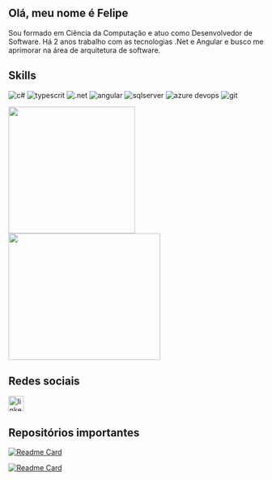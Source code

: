## Olá, meu nome é Felipe
Sou formado em Ciência da Computação e atuo como Desenvolvedor de Software. Há 2 anos trabalho com as tecnologias .Net e Angular e busco me aprimorar na área de arquitetura de software.

## Skills
![c#](https://img.shields.io/badge/C%23-239120?style=for-the-badge&logo=csharp&logoColor=white)
![typescrit](https://img.shields.io/badge/TypeScript-007ACC?style=for-the-badge&logo=typescript&logoColor=white)
![.net](https://img.shields.io/badge/.NET-512BD4?style=for-the-badge&logo=dotnet&logoColor=white)
![angular](https://img.shields.io/badge/Angular-DD0031?style=for-the-badge&logo=angular&logoColor=white)
![sqlserver](https://img.shields.io/badge/Microsoft_SQL_Server-CC2927?style=for-the-badge&logo=microsoft-sql-server&logoColor=white)
![azure devops](https://img.shields.io/badge/Azure_DevOps-0078D7?style=for-the-badge&logo=azure-devops&logoColor=white)
![git](https://img.shields.io/badge/GIT-E44C30?style=for-the-badge&logo=git&logoColor=white)

<div>
  <img height="250" src="https://github-readme-stats.vercel.app/api?username=moreira-felipe&show_icons=true&theme=radical&line_height=33">
  <img height="250" width="300" src="https://github-readme-stats.vercel.app/api/top-langs/?username=moreira-felipe&theme=radical&line_height=33">
</div>

## Redes sociais
[<img src='https://img.shields.io/badge/LinkedIn-0077B5?style=for-the-badge&logo=linkedin&logoColor=white' alt='linkedin' height='30'>](https://www.linkedin.com/in/moreirafelipe1/)

## Repositórios importantes
[![Readme Card](https://github-readme-stats.vercel.app/api/pin/?username=moreira-felipe&repo=Ubistart-FullStack-Challenge)](https://github.com/moreira-felipe/Ubistart-FullStack-Challenge)

[![Readme Card](https://github-readme-stats.vercel.app/api/pin/?username=moreira-felipe&repo=PokemonGoCloneOffline)](https://github.com/moreira-felipe/PokemonGoCloneOffline)
